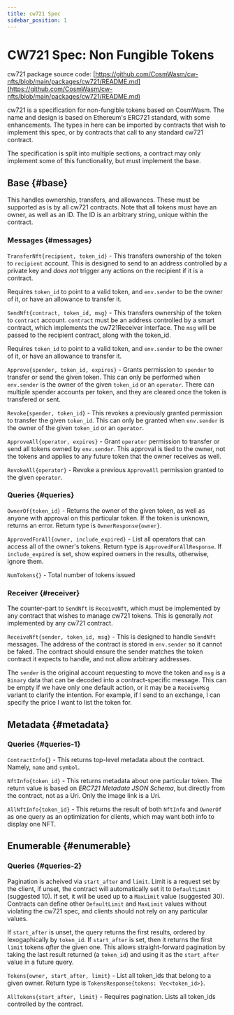 ```yaml
---
title: cw721 Spec
sidebar_position: 1
---
```


# CW721 Spec: Non Fungible Tokens

cw721 package source
code: [https://github.com/CosmWasm/cw-nfts/blob/main/packages/cw721/README.md](https://github.com/CosmWasm/cw-nfts/blob/main/packages/cw721/README.md)

cw721 is a specification for non-fungible tokens based on CosmWasm. The name and design is based on Ethereum's ERC721
standard, with some enhancements. The types in here can be imported by contracts that wish to implement this spec, or by
contracts that call to any standard cw721 contract.

The specification is split into multiple sections, a contract may only implement some of this functionality, but must
implement the base.

## Base {#base}

This handles ownership, transfers, and allowances. These must be supported as is by all cw721 contracts. Note that all
tokens must have an owner, as well as an ID. The ID is an arbitrary string, unique within the contract.

### Messages {#messages}

`TransferNft{recipient, token_id}` - This transfers ownership of the token to `recipient` account. This is designed to
send to an address controlled by a private key and *does not*
trigger any actions on the recipient if it is a contract.

Requires `token_id` to point to a valid token, and `env.sender` to be the owner of it, or have an allowance to transfer
it.

`SendNft{contract, token_id, msg}` - This transfers ownership of the token to `contract` account. `contract`
must be an address controlled by a smart contract, which implements the cw721Receiver interface. The `msg` will be
passed to the recipient contract, along with the token_id.

Requires `token_id` to point to a valid token, and `env.sender` to be the owner of it, or have an allowance to transfer
it.

`Approve{spender, token_id, expires}` - Grants permission to `spender` to transfer or send the given token. This can
only be performed when
`env.sender` is the owner of the given `token_id` or an `operator`. There can multiple spender accounts per token, and
they are cleared once the token is transfered or sent.

`Revoke{spender, token_id}` - This revokes a previously granted permission to transfer the given `token_id`. This can
only be granted when
`env.sender` is the owner of the given `token_id` or an `operator`.

`ApproveAll{operator, expires}` - Grant `operator` permission to transfer or send all tokens owned by `env.sender`. This
approval is tied to the owner, not the tokens and applies to any future token that the owner receives as well.

`RevokeAll{operator}` - Revoke a previous `ApproveAll` permission granted to the given `operator`.

### Queries {#queries}

`OwnerOf{token_id}` - Returns the owner of the given token, as well as anyone with approval on this particular token. If
the token is unknown, returns an error. Return type is
`OwnerResponse{owner}`.

`ApprovedForAll{owner, include_expired}` - List all operators that can access all of the owner's tokens. Return type
is `ApprovedForAllResponse`. If `include_expired` is set, show expired owners in the results, otherwise, ignore them.

`NumTokens{}` - Total number of tokens issued

### Receiver {#receiver}

The counter-part to `SendNft` is `ReceiveNft`, which must be implemented by any contract that wishes to manage cw721
tokens. This is generally *not*
implemented by any cw721 contract.

`ReceiveNft{sender, token_id, msg}` - This is designed to handle `SendNft`
messages. The address of the contract is stored in `env.sender`
so it cannot be faked. The contract should ensure the sender matches the token contract it expects to handle, and not
allow arbitrary addresses.

The `sender` is the original account requesting to move the token and `msg` is a `Binary` data that can be decoded into
a contract-specific message. This can be empty if we have only one default action, or it may be a `ReceiveMsg` variant
to clarify the intention. For example, if I send to an exchange, I can specify the price I want to list the token for.

## Metadata {#metadata}

### Queries {#queries-1}

`ContractInfo{}` - This returns top-level metadata about the contract. Namely, `name` and `symbol`.

`NftInfo{token_id}` - This returns metadata about one particular token. The return value is based on *ERC721 Metadata
JSON Schema*, but directly from the contract, not as a Uri. Only the image link is a Uri.

`AllNftInfo{token_id}` - This returns the result of both `NftInfo`
and `OwnerOf` as one query as an optimization for clients, which may want both info to display one NFT.

## Enumerable {#enumerable}

### Queries {#queries-2}

Pagination is acheived via `start_after` and `limit`. Limit is a request set by the client, if unset, the contract will
automatically set it to
`DefaultLimit` (suggested 10). If set, it will be used up to a `MaxLimit`
value (suggested 30). Contracts can define other `DefaultLimit` and `MaxLimit`
values without violating the cw721 spec, and clients should not rely on any particular values.

If `start_after` is unset, the query returns the first results, ordered by lexogaphically by `token_id`.
If `start_after` is set, then it returns the first `limit` tokens *after* the given one. This allows straight-forward
pagination by taking the last result returned (a `token_id`) and using it as the `start_after` value in a future query.

`Tokens{owner, start_after, limit}` - List all token_ids that belong to a given owner. Return type
is `TokensResponse{tokens: Vec<token_id>}`.

`AllTokens{start_after, limit}` - Requires pagination. Lists all token_ids controlled by the contract.
